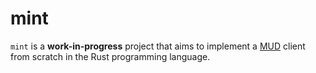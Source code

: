 # mint
`mint` is a **work-in-progress** project that aims to implement a [MUD](https://en.wikipedia.org/wiki/MUD) client from scratch in the Rust programming language.
